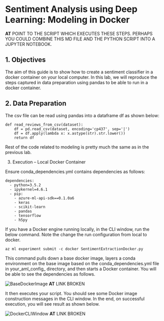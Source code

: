 # Sentiment Analysis using Deep Learning: Modeling in Docker

**AT** POINT TO THE SCRIPT WHICH EXECUTES THESE STEPS. PERHAPS YOU COULD COMBINE THIS MD FILE AND THE PYTHON SCRIPT INTO A JUPYTER NOTEBOOK.

## 1. Objectives

The aim of this guide is to show how to create a sentiment classifier in a docker container on your local computer. In this lab, we will reproduce the steps captured in data preparation using pandas to be able to run in a docker container.

## 2. Data Preparation

The csv file can be read using pandas into a dataframe df as shown below:

```
def read_reviews_from_csv(dataset):
    df = pd.read_csv(dataset, encoding='cp437', sep='|')
    df = df.apply(lambda x: x.astype(str).str.lower())
    return df
```

Rest of the code related to modeling is pretty much the same as in the previous lab.

3. Execution – Local Docker Container

Ensure conda_dependencies.yml contains dependencies as follows:

```
dependencies:
  - python=3.5.2
  - ipykernel=4.6.1
  - pip: 
    - azure-ml-api-sdk==0.1.0a6   
    - keras    
    - scikit-learn
    - pandas
    - tensorflow
    - h5py
```
    
If you have a Docker engine running locally, in the CLI window, run the below command. Note the change the run configuration from local to docker.

```
az ml experiment submit -c docker SentimentExtractionDocker.py
```

This command pulls down a base docker image, layers a conda environment on the base image based on the conda_dependencies.yml file in your_aml_config_ directory, and then starts a Docker container. You will be able to see the dependencies as follows.

![BaseDockerImage](https://github.com/Azure/Vienna-Learning-Path/blob/master/Data%20Scientist/SentimentAnalysisDL/Labs/Images/BaseDockerImage.png) **AT** LINK BROKEN

It then executes your script. You should see some Docker image construction messages in the CLI window. In the end, on successful execution, you will see result as shown below.

![DockerCLIWindow](https://github.com/Azure/Vienna-Learning-Path/blob/master/Data%20Scientist/SentimentAnalysisDL/Labs/Images/DockerCLIWindow.png)  **AT** LINK BROKEN
